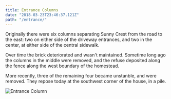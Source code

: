 ```yaml
---
title: Entrance Columns
date: "2018-03-23T23:46:37.121Z"
path: "/entrance/"
---
```


Originally there were six columns separating Sunny Crest from the road to the east: two on either side of the driveway entrances, and two in the center, at either side of the central sidewalk.

Over time the brick deteriorated and wasn't maintained.  Sometime long ago the columns in the middle were removed, and the refuse deposited along the fence along the west boundary of the homestead.

More recently, three of the remaining four became unstanble, and were removed.  They repose today at the southwest corner of the house, in a pile.

![Entrance Column](./entranceCol.jpg)
